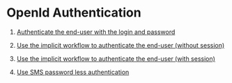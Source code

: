 # OpenId Authentication

1. [Authenticate the end-user with the login and password](Authentication/OpenIdPasswordAuthentication.md)

2. [Use the implicit workflow to authenticate the end-user (without session)](Authentication/OpenIdGrantTypeWithoutSession.md)

3. [Use the implicit workflow to authenticate the end-user (with session)](Authentication/OpenIdGrantTypeWithSession.md)

4. [Use SMS password less authentication](Authentication/OpenIdSmsPasswordLessAuthentication.md)
